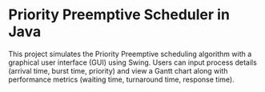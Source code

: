 # Priority Preemptive Scheduler in Java

This project simulates the Priority Preemptive scheduling algorithm with a graphical user interface (GUI) using Swing. Users can input process details (arrival time, burst time, priority) and view a Gantt chart along with performance metrics (waiting time, turnaround time, response time).